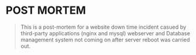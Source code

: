 # POST MORTEM
> This is a post-mortem for a website down time incident casued by third-party
applications (nginx and mysql) webserver and Database management system not
coming on after server reboot was carried out.